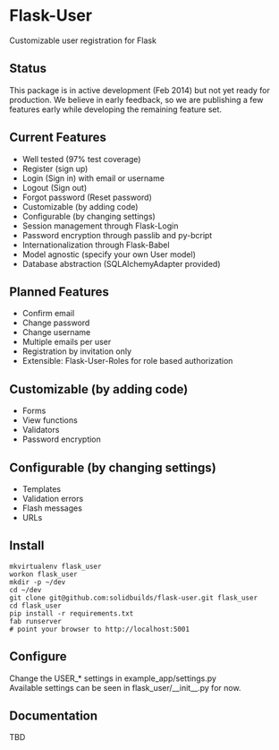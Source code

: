Flask-User
==========

Customizable user registration for Flask

Status
------
This package is in active development (Feb 2014) but not yet ready for production.
We believe in early feedback, so we are publishing a few features early
while developing the remaining feature set.

Current Features
----------------

- Well tested (97% test coverage)
- Register (sign up)
- Login (Sign in) with email or username
- Logout (Sign out)
- Forgot password (Reset password)
- Customizable (by adding code)
- Configurable (by changing settings)
- Session management through Flask-Login
- Password encryption through passlib and py-bcript
- Internationalization through Flask-Babel
- Model agnostic (specify your own User model)
- Database abstraction (SQLAlchemyAdapter provided)

Planned Features
----------------

- Confirm email
- Change password
- Change username
- Multiple emails per user
- Registration by invitation only
- Extensible: Flask-User-Roles for role based authorization

Customizable (by adding code)
-----------------------------

- Forms
- View functions
- Validators
- Password encryption

Configurable (by changing settings)
-----------------------------------

- Templates
- Validation errors
- Flash messages
- URLs

Install
-------

    mkvirtualenv flask_user
    workon flask_user
    mkdir -p ~/dev
    cd ~/dev
    git clone git@github.com:solidbuilds/flask-user.git flask_user
    cd flask_user
    pip install -r requirements.txt
    fab runserver
    # point your browser to http://localhost:5001

Configure
---------

Change the USER\_\* settings in example_app/settings.py  
Available settings can be seen in flask\_user/\_\_init\_\_.py for now.

Documentation
-------------

TBD
    
